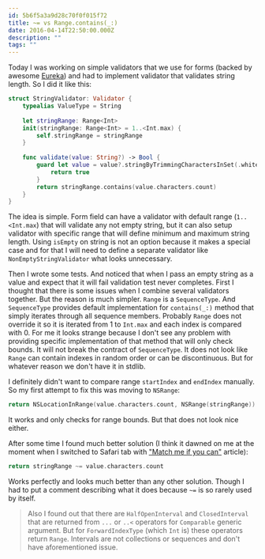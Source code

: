 ```yaml
---
id: 5b6f5a3a9d28c70f0f015f72
title: ~= vs Range.contains(_:)
date: 2016-04-14T22:50:00.000Z
description: ""
tags: ""
---
```


Today I was working on simple validators that we use for forms (backed by awesome [Eureka](https://github.com/xmartlabs/Eureka)) and had to implement validator that validates string length. So I did it like this:

<!-- description -->

```swift
struct StringValidator: Validator {
    typealias ValueType = String
    
    let stringRange: Range<Int>
    init(stringRange: Range<Int> = 1..<Int.max) {
        self.stringRange = stringRange
    }
    
    func validate(value: String?) -> Bool {
        guard let value = value?.stringByTrimmingCharactersInSet(.whitespaceAndNewlineCharacterSet()) else {
            return true
        }
        return stringRange.contains(value.characters.count)
    }
}
```

The idea is simple. Form field can have a validator with default range (`1..<Int.max`) that will validate any not empty string, but it can also setup validator with specific range that will define minimum and maximum string length. Using `isEmpty` on string is not an option because it makes a special case and for that I will need to define a separate validator like `NonEmptyStringValidator` what looks unnecessary.

Then I wrote some tests. And noticed that when I pass an empty string as a value and expect that it will fail validation test never completes. First I thought that there is some issues when I combine several validators together. But the reason is much simpler. `Range` is a `SequenceType`. And `SequenceType` provides default implementation for `contains(_:)` method that simply iterates through all sequence members. Probably `Range` does not override it so it is iterated from 1 to `Int.max` and each index is compared with 0. For me it looks strange because I don't see any problem with providing specific implementation of that method that will only check bounds. It will not break the contract of `SequenceType`. It does not look like `Range` can contain indexes in random order or can be discontinuous. But for whatever reason we don't have it in stdlib.

I definitely didn't want to compare range `startIndex` and `endIndex` manually. So my first attempt to fix this was moving to `NSRange`:

```swift
return NSLocationInRange(value.characters.count, NSRange(stringRange))
```

It works and only checks for range bounds. But that does not look nice either.

After some time I found much better solution (I think it dawned on me at the moment when I switched to Safari tab with ["Match me if you can"](https://appventure.me/2015/08/20/swift-pattern-matching-in-detail/) article):

```swift
return stringRange ~= value.characters.count
```

Works perfectly and looks much better than any other solution. Though I had to put a comment describing what it does because `~=` is so rarely used by itself.

> Also I found out that there are `HalfOpenInterval` and `ClosedInterval` that are returned from `...` or `..<` operators for `Comparable` generic argument. But for `ForwardIndexType` (which `Int` is) these operators return `Range`. Intervals are not collections or sequences and don't have aforementioned issue.
